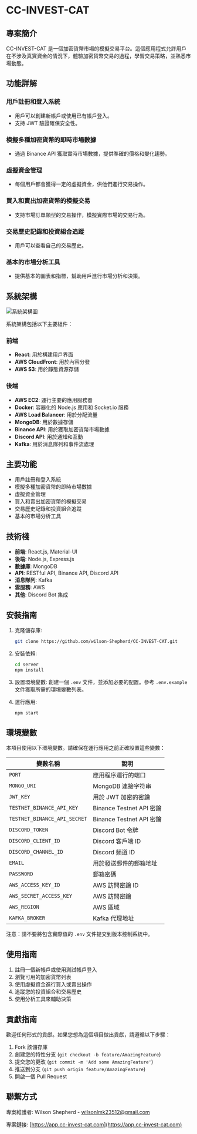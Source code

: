 # CC-INVEST-CAT

## 專案簡介

CC-INVEST-CAT 是一個加密貨幣市場的模擬交易平台。這個應用程式允許用戶在不涉及真實資金的情況下，體驗加密貨幣交易的過程，學習交易策略，並熟悉市場動態。

## 功能詳解

### 用戶註冊和登入系統
- 用戶可以創建新帳戶或使用已有帳戶登入。
- 支持 JWT 驗證確保安全性。

### 模擬多種加密貨幣的即時市場數據
- 通過 Binance API 獲取實時市場數據，提供準確的價格和變化趨勢。

### 虛擬資金管理
- 每個用戶都會獲得一定的虛擬資金，供他們進行交易操作。

### 買入和賣出加密貨幣的模擬交易
- 支持市場訂單類型的交易操作，模擬實際市場的交易行為。

### 交易歷史記錄和投資組合追蹤
- 用戶可以查看自己的交易歷史。

### 基本的市場分析工具
- 提供基本的圖表和指標，幫助用戶進行市場分析和決策。

## 系統架構

![系統架構圖](https://cc-invest-cat-s3.s3.ap-northeast-1.amazonaws.com/Screenshot+2024-07-26+at+11.48.17.png)

系統架構包括以下主要組件：

### 前端
- **React**: 用於構建用戶界面
- **AWS CloudFront**: 用於內容分發
- **AWS S3**: 用於靜態資源存儲

### 後端
- **AWS EC2**: 運行主要的應用服務器
- **Docker**: 容器化的 Node.js 應用和 Socket.io 服務
- **AWS Load Balancer**: 用於分配流量
- **MongoDB**: 用於數據存儲
- **Binance API**: 用於獲取加密貨幣市場數據
- **Discord API**: 用於通知和互動
- **Kafka**: 用於消息隊列和事件流處理

## 主要功能

- 用戶註冊和登入系統
- 模擬多種加密貨幣的即時市場數據
- 虛擬資金管理
- 買入和賣出加密貨幣的模擬交易
- 交易歷史記錄和投資組合追蹤
- 基本的市場分析工具

## 技術棧

- **前端**: React.js, Material-UI
- **後端**: Node.js, Express.js
- **數據庫**: MongoDB
- **API**: RESTful API, Binance API, Discord API
- **消息隊列**: Kafka
- **雲服務**: AWS
- **其他**: Discord Bot 集成

## 安裝指南

1. 克隆儲存庫:
    ```sh
    git clone https://github.com/wilson-Shepherd/CC-INVEST-CAT.git
    ```

2. 安裝依賴:
    ```sh
    cd server
    npm install
    ```

3. 設置環境變數:
    創建一個 `.env` 文件，並添加必要的配置。參考 `.env.example` 文件獲取所需的環境變數列表。

4. 運行應用:
    ```sh
    npm start
    ```

## 環境變數

本項目使用以下環境變數。請確保在運行應用之前正確設置這些變數：

| 變數名稱                    | 說明                     |
|-----------------------------|--------------------------|
| `PORT`                      | 應用程序運行的端口       |
| `MONGO_URI`                 | MongoDB 連接字符串       |
| `JWT_KEY`                   | 用於 JWT 加密的密鑰      |
| `TESTNET_BINANCE_API_KEY`   | Binance Testnet API 密鑰 |
| `TESTNET_BINANCE_API_SECRET`| Binance Testnet API 密鑰 |
| `DISCORD_TOKEN`             | Discord Bot 令牌         |
| `DISCORD_CLIENT_ID`         | Discord 客戶端 ID        |
| `DISCORD_CHANNEL_ID`        | Discord 頻道 ID          |
| `EMAIL`                     | 用於發送郵件的郵箱地址  |
| `PASSWORD`                  | 郵箱密碼                 |
| `AWS_ACCESS_KEY_ID`         | AWS 訪問密鑰 ID          |
| `AWS_SECRET_ACCESS_KEY`     | AWS 訪問密鑰             |
| `AWS_REGION`                | AWS 區域                 |
| `KAFKA_BROKER`              | Kafka 代理地址           |

注意：請不要將包含實際值的 `.env` 文件提交到版本控制系統中。

## 使用指南

1. 註冊一個新帳戶或使用測試帳戶登入
2. 瀏覽可用的加密貨幣列表
3. 使用虛擬資金進行買入或賣出操作
4. 追蹤您的投資組合和交易歷史
5. 使用分析工具來輔助決策

## 貢獻指南

歡迎任何形式的貢獻。如果您想為這個項目做出貢獻，請遵循以下步驟：

1. Fork 該儲存庫
2. 創建您的特性分支 (`git checkout -b feature/AmazingFeature`)
3. 提交您的更改 (`git commit -m 'Add some AmazingFeature'`)
4. 推送到分支 (`git push origin feature/AmazingFeature`)
5. 開啟一個 Pull Request

## 聯繫方式

專案維護者: Wilson Shepherd - wilsonlmk23512@gmail.com

專案鏈接: [https://app.cc-invest-cat.com](https://app.cc-invest-cat.com)
